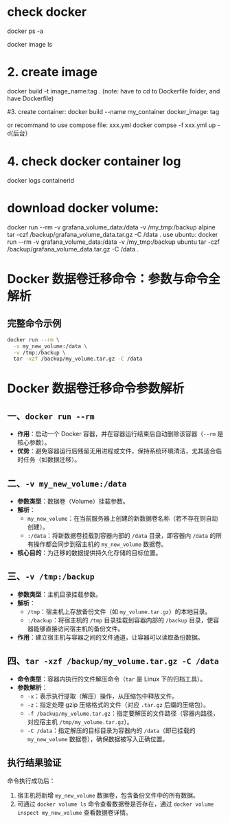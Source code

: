 # check docker
docker ps -a

docker image ls

# 2. create image 
docker build -t image_name:tag . (note: have to cd to Dockerfile folder, and have Dockerfile)

#3. create container:
docker build --name my_container docker_image: tag


or 
recommand to use compose file: xxx.yml
docker compse -f xxx.yml up -d(后台）


# 4. check docker container log
docker logs containerid


# download docker volume:
docker run --rm -v grafana_volume_data:/data -v /my_tmp:/backup alpine tar -czf /backup/grafana_volume_data.tar.gz -C /data .
use ubuntu:
docker run --rm -v grafana_volume_data:/data -v /my_tmp:/backup ubuntu tar -czf /backup/grafana_volume_data.tar.gz -C /data .

# Docker 数据卷迁移命令：参数与命令全解析

## 完整命令示例
```bash
docker run --rm \
  -v my_new_volume:/data \
  -v /tmp:/backup \
  tar -xzf /backup/my_volume.tar.gz -C /data
```

# Docker 数据卷迁移命令参数解析

## 一、`docker run --rm`
- **作用**：启动一个 Docker 容器，并在容器运行结束后自动删除该容器（`--rm` 是核心参数）。
- **优势**：避免容器运行后残留无用进程或文件，保持系统环境清洁，尤其适合临时任务（如数据迁移）。


## 二、`-v my_new_volume:/data`
- **参数类型**：数据卷（Volume）挂载参数。
- **解析**：
  - `my_new_volume`：在当前服务器上创建的新数据卷名称（若不存在则自动创建）。
  - `:/data`：将新数据卷挂载到容器内部的 `/data` 目录，即容器内 `/data` 的所有操作都会同步到宿主机的 `my_new_volume` 数据卷。
- **核心目的**：为迁移的数据提供持久化存储的目标位置。


## 三、`-v /tmp:/backup`
- **参数类型**：主机目录挂载参数。
- **解析**：
  - `/tmp`：宿主机上存放备份文件（如 `my_volume.tar.gz`）的本地目录。
  - `:/backup`：将宿主机的 `/tmp` 目录挂载到容器内部的 `/backup` 目录，使容器能够直接访问宿主机的备份文件。
- **作用**：建立宿主机与容器之间的文件通道，让容器可以读取备份数据。


## 四、`tar -xzf /backup/my_volume.tar.gz -C /data`
- **命令类型**：容器内执行的文件解压命令（`tar` 是 Linux 下的归档工具）。
- **参数解析**：
  - `-x`：表示执行提取（解压）操作，从压缩包中释放文件。
  - `-z`：指定处理 gzip 压缩格式的文件（对应 `.tar.gz` 后缀的压缩包）。
  - `-f /backup/my_volume.tar.gz`：指定要解压的文件路径（容器内路径，对应宿主机 `/tmp/my_volume.tar.gz`）。
  - `-C /data`：指定解压的目标目录为容器内的 `/data`（即已挂载的 `my_new_volume` 数据卷），确保数据被写入正确位置。


## 执行结果验证
命令执行成功后：
1. 宿主机将新增 `my_new_volume` 数据卷，包含备份文件中的所有数据。
2. 可通过 `docker volume ls` 命令查看数据卷是否存在，通过 `docker volume inspect my_new_volume` 查看数据卷详情。
